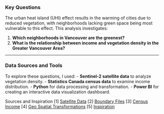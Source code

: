 ### Key Questions

The urban heat island (UHI) effect results in the warming of cities due to reduced vegetation, with neighborhoods lacking green space being most vulnerable to this effect. This analysis investigates:

1.  **Which neighborhoods in Vancouver are the greenest?**
2.  **What is the relationship between income and vegetation density in the Greater Vancouver Area?**

------------------------------------------------------------------------

### Data Sources and Tools

To explore these questions, I used: - **Sentinel-2 satellite data** to analyze vegetation density. - **Statistics Canada census data** to examine income distribution. - **Python** for data processing and transformation. - **Power BI** for creating an interactive data visualization dashboard.

Sources and Inspiration
[1] [Satellite Data](https://browser.dataspace.copernicus.eu/)
[2] [Boundary Files](https://www12.statcan.gc.ca/census-recensement/2021/geo/sip-pis/boundary-limites/index2021-eng.cfm?year=21)
[3] [Census Income](https://www12.statcan.gc.ca/census-recensement/2021/dp-pd/dv-vd/income-revenu/index-en.html)
[4] [Geo Spatial Transformations](https://mapshaper.org/)
[5] [Inspiration](https://ghanadatastuff.com/post/sentinel_ndvi_accra/)
